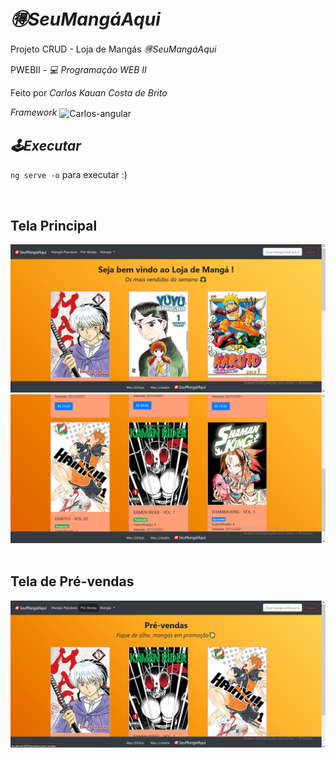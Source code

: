 # <i>🉐SeuMangáAqui</i>

<p> Projeto CRUD - Loja de Mangás <i>🉐SeuMangáAqui</i></p>

<p> PWEBII - <i>💻 Programação WEB II</p></i>

<p> Feito por <i>Carlos Kauan Costa de Brito</i></p>

<p> <i>Framework</i> <img align="center" alt="Carlos-angular" height="42" width="40" src="https://raw.githubusercontent.com/angular/angular/master/aio/src/assets/images/logos/angular/angular.png">
 </p> 

## <i>🕹️Executar</i>

<p><code>ng serve -o</code> para executar :) </p>
<br />

## Tela Principal 
<div align="center">
  <img src="src/assets/img/PrintSite.png" width="1000"/>
  <img src="src/assets/img/PrintSite2.png" width="1000"/>
</div>

<br />

## Tela de Pré-vendas
<div align="center">
  <img src="src/assets/img/PrintSite3.png" width="1280"/>
</div>
